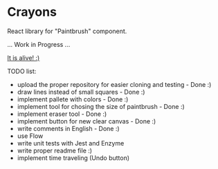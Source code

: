 # Crayons

React library for "Paintbrush" component.

... Work in Progress ...

[It is alive! :)](http://krajkar-tests.surge.sh/)

TODO list:
- upload the proper repository for easier cloning and testing - Done :)
- draw lines instead of small squares - Done :)
- implement pallete with colors - Done :)
- implement tool for chosing the size of paintbrush - Done :)
- implement eraser tool - Done :)
- implement button for new clear canvas - Done :)
- write comments in English - Done :)
- use Flow
- write unit tests with Jest and Enzyme 
- write proper readme file :)
- implement time traveling (Undo button)
